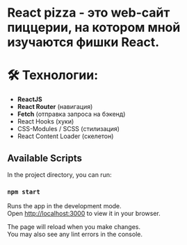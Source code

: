 # React pizza - это web-сайт пиццерии, на котором мной изучаются фишки React.

# 🛠 Технологии:

- **ReactJS**
- **React Router** (навигация)
- **Fetch** (отправка запроса на бэкенд)
- React Hooks (хуки)
- CSS-Modules / SCSS (стилизация)
- React Content Loader (скелетон)

## Available Scripts

In the project directory, you can run:

### `npm start`

Runs the app in the development mode.\
Open [http://localhost:3000](http://localhost:3000) to view it in your browser.

The page will reload when you make changes.\
You may also see any lint errors in the console.
